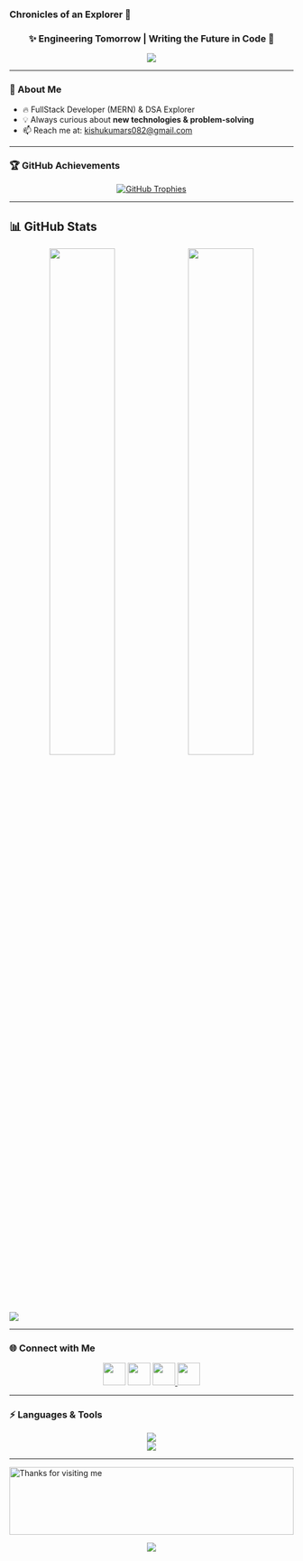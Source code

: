 ### Chronicles of an Explorer 🌌
<h3 align="center">✨ Engineering Tomorrow | Writing the Future in Code 🚀</h3>

<p align="center">
  <img src="https://readme-typing-svg.herokuapp.com/?lines=A%20Coder’s%20Odyssey%20🌍;Not%20a%20FrameWorker%20-%20A%20Software%20Engineer%20from%20India;Skilled%20in%20Js%20/%20Ts%20/%20Py;Typing%20Speed%20:%2050%20WPM%20⌨️;Always%20Exploring%20New%20Technologies%20🚀&center=true&width=850&height=50&pause=1200&color=00C2FF&vCenter=true&size=22&font=Fira%20Code">
</p> 

---

### 🌱 About Me  
- 🔥 FullStack Developer (MERN) & DSA Explorer
- 💡 Always curious about **new technologies & problem-solving**  
- 📫 Reach me at: [kishukumars082@gmail.com](mailto:kishukumars082@gmail.com)

---

### 🏆 GitHub Achievements  
<p align="center">
  <a href="https://github.com/ryo-ma/github-profile-trophy">
    <img src="https://github-profile-trophy.vercel.app/?username=kishukumar07&theme=radical&margin-w=10&margin-h=10" alt="GitHub Trophies" />
  </a>
</p>

---

## 📊 GitHub Stats
<p align="center">
  <img width="48%" src="https://github-readme-stats.vercel.app/api/top-langs/?username=kishukumar07&layout=compact&theme=tokyonight" />
  <img width="48%" src="https://github-readme-streak-stats.herokuapp.com/?user=kishukumar07&theme=tokyonight" />
</p>

![](https://visitcount.itsvg.in/api?id=kishukumar07&label=Profile%20Views&color=12&icon=5&pretty=true&count=500)

---

### 🌐 Connect with Me  
<p align="center">
  <a href="https://twitter.com/kishukumar07" target="_blank"><img src="https://skillicons.dev/icons?i=twitter" height="40"/></a>
  <a href="https://linkedin.com/in/kishu-kumar-sahu" target="_blank"><img src="https://skillicons.dev/icons?i=linkedin" height="40"/></a>
  <a href="https://leetcode.com/kishu_kumar" target="_blank">
  <img src="https://img.shields.io/badge/LeetCode-FFA116?style=flat&logo=leetcode&logoColor=white" height="40"/>
</a>
  <a href="https://discord.gg/niket_sahu07_53604" target="_blank"><img src="https://skillicons.dev/icons?i=discord" height="40"/></a>
</p>

---

### ⚡ Languages & Tools  
<p align="center">
  <img src="https://skillicons.dev/icons?i=html,css,js,ts,react,nodejs,express,mongodb,mysql,nestjs" /><br/>
  <img src="https://skillicons.dev/icons?i=java,c,git,aws,tailwind,figma,postman,photoshop,jest,mocha" />
</p>

---

<img height="120" alt="Thanks for visiting me" width="100%" src="https://raw.githubusercontent.com/BrunnerLivio/brunnerlivio/master/images/marquee.svg" />
<p align="center">
  <img src="https://capsule-render.vercel.app/api?type=waving&color=gradient&height=60&section=footer&width=100"/>
</p>
